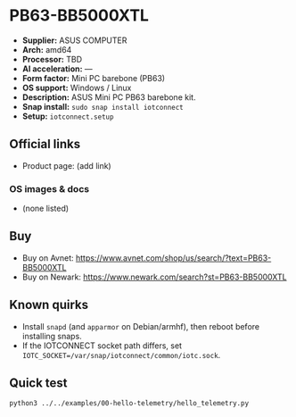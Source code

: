 # PB63-BB5000XTL

- **Supplier:** ASUS COMPUTER
- **Arch:** amd64
- **Processor:** TBD
- **AI acceleration:** —
- **Form factor:** Mini PC barebone (PB63)
- **OS support:** Windows / Linux
- **Description:** ASUS Mini PC PB63 barebone kit.
- **Snap install:** `sudo snap install iotconnect`
- **Setup:** `iotconnect.setup`

## Official links
- Product page: (add link)

### OS images & docs
- (none listed)

## Buy
- Buy on Avnet: https://www.avnet.com/shop/us/search/?text=PB63-BB5000XTL
- Buy on Newark: https://www.newark.com/search?st=PB63-BB5000XTL

## Known quirks
- Install `snapd` (and `apparmor` on Debian/armhf), then reboot before installing snaps.
- If the IOTCONNECT socket path differs, set `IOTC_SOCKET=/var/snap/iotconnect/common/iotc.sock`.

## Quick test
```bash
python3 ../../examples/00-hello-telemetry/hello_telemetry.py
```
